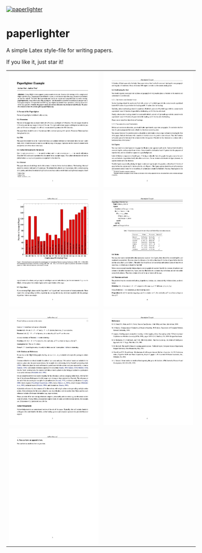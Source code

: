 [![paperlighter](https://img.shields.io/badge/version-v0.1.2-green)](https://github.com/perryuu/paperlighter)

# paperlighter

A simple Latex style-file for writing papers.

If you like it, just star it!


|                                        |                                        |
|:--------------------------------------:|:--------------------------------------:|
| <img src="./extra/figures/paper1.jpg"> | <img src="./extra/figures/paper2.jpg"> |
| <img src="./extra/figures/paper3.jpg"> | <img src="./extra/figures/paper4.jpg"> |
| <img src="./extra/figures/paper5.jpg"> | <img src="./extra/figures/paper6.jpg"> |
| <img src="./extra/figures/paper7.jpg"> |                                        |



